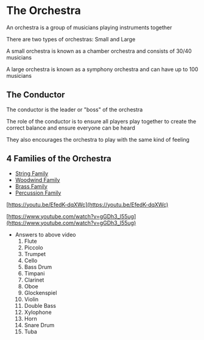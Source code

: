 # The Orchestra

An orchestra is a group of musicians playing instruments together

There are two types of orchestras: Small and Large

A small orchestra is known as a chamber orchestra and consists of 30/40 musicians

A large orchestra is known as a symphony orchestra and can have up to 100 musicians

## The Conductor

The conductor is the leader or "boss" of the orchestra

The role of the conductor is to ensure all players play together to create the correct balance and ensure everyone can be heard

They also encourages the orchestra to play with the same kind of feeling

## 4 Families of the Orchestra
- [String Family](orchestra/strings.md)
- [Woodwind Family](orchestra/woodwind.md)
- [Brass Family](orchestra/brass.md)
- [Percussion Family](orchestra/percussion.md)

[https://youtu.be/EfedK-dqXWc](https://youtu.be/EfedK-dqXWc)

[https://www.youtube.com/watch?v=gGDh3_l55ug](https://www.youtube.com/watch?v=gGDh3_l55ug)

- Answers to above video
    1. Flute
    2. Piccolo
    3. Trumpet
    4. Cello
    5. Bass Drum
    6. Timpani
    7. Clarinet
    8. Oboe
    9. Glockenspiel
    10. Violin
    11. Double Bass
    12. Xylophone
    13. Horn
    14. Snare Drum
    15. Tuba

